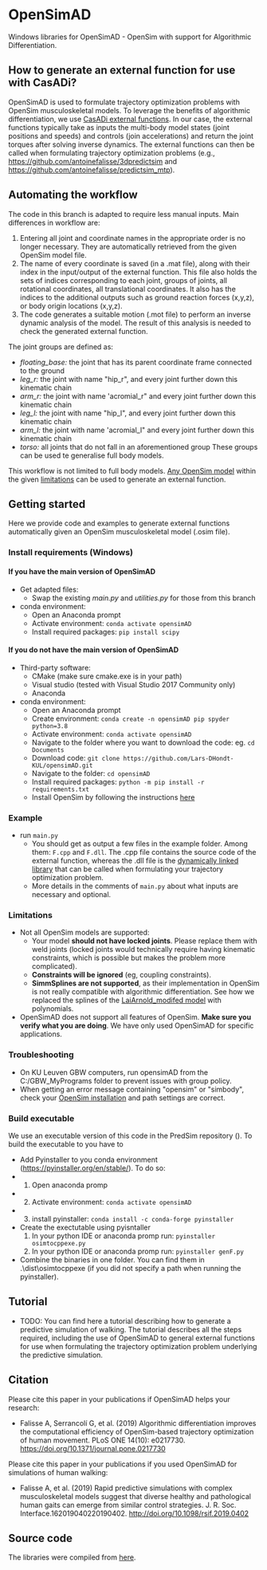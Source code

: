 # OpenSimAD
Windows libraries for OpenSimAD - OpenSim with support for Algorithmic Differentiation.

## How to generate an external function for use with CasADi?
OpenSimAD is used to formulate trajectory optimization problems with OpenSim musculoskeletal models. To leverage the benefits of algorithmic differentiation, we use [CasADi external functions](https://web.casadi.org/docs/#casadi-s-external-function). In our case, the external functions typically take as inputs the multi-body model states (joint positions and speeds) and controls (join accelerations) and return the joint torques after solving inverse dynamics. The external functions can then be called when formulating trajectory optimization problems (e.g., https://github.com/antoinefalisse/3dpredictsim and https://github.com/antoinefalisse/predictsim_mtp).

## Automating the workflow
The code in this branch is adapted to require less manual inputs. Main differences in workflow are:
1) Entering all joint and coordinate names in the appropriate order is no longer necessary. They are automatically retrieved from the given OpenSim model file.
2) The name of every coordinate is saved (in a .mat file), along with their index in the input/output of the external function. This file also holds the sets of indices corresponding to each joint, groups of joints, all rotational coordinates, all translational coordinates. It also has the indices to the additional outputs such as ground reaction forces (x,y,z), or body origin locations (x,y,z).
3) The code generates a suitable motion (.mot file) to perform an inverse dynamic analysis of the model. The result of this analysis is needed to check the generated external function.

The joint groups are defined as:
- *floating_base:* the joint that has its parent coordinate frame connected to the ground
- *leg_r:* the joint with name "hip_r", and every joint further down this kinematic chain
- *arm_r:* the joint with name 'acromial_r" and every joint further down this kinematic chain
- *leg_l:* the joint with name "hip_l", and every joint further down this kinematic chain
- *arm_l:* the joint with name 'acromial_l" and every joint further down this kinematic chain
- *torso:* all joints that do not fall in an aforementioned group
These groups can be used te generalise full body models. 

This workflow is not limited to full body models. [Any OpenSim model](https://user-images.githubusercontent.com/71920801/143950905-9ef6263e-c763-409a-bf7e-905efd8d28b8.png) within the given [limitations](#Limitations) can be used to generate an external function.

## Getting started
Here we provide code and examples to generate external functions automatically given an OpenSim musculoskeletal model (.osim file).

### Install requirements (Windows)
#### If you have the main version of OpenSimAD
  - Get adapted files:
    - Swap the existing *main.py* and *utilities.py* for those from this branch
  - conda environment:
    - Open an Anaconda prompt
    - Activate environment: `conda activate opensimAD`
    - Install required packages: `pip install scipy`

#### If you do not have the main version of OpenSimAD
  - Third-party software:
    - CMake (make sure cmake.exe is in your path)
    - Visual studio (tested with Visual Studio 2017 Community only)
    - Anaconda
  - conda environment:
    - Open an Anaconda prompt
    - Create environment: `conda create -n opensimAD pip spyder python=3.8`
    - Activate environment: `conda activate opensimAD`
    - Navigate to the folder where you want to download the code: eg. `cd Documents`
    - Download code: `git clone https://github.com/Lars-DHondt-KUL/opensimAD.git`
    - Navigate to the folder: `cd opensimAD`
    - Install required packages: `python -m pip install -r requirements.txt`
    - Install OpenSim by following the instructions [here](https://simtk-confluence.stanford.edu:8443/display/OpenSim/Scripting+in+Python)

### Example
  - run `main.py`
      - You should get as output a few files in the example folder. Among them: `F.cpp` and `F.dll`. The .cpp file contains the source code of the external function, whereas the .dll file is the [dynamically linked library](https://web.casadi.org/docs/#casadi-s-external-function) that can be called when formulating your trajectory optimization problem.
      - More details in the comments of `main.py` about what inputs are necessary and optional.

### Limitations
  - Not all OpenSim models are supported:
    - Your model **should not have locked joints**. Please replace them with weld joints (locked joints would technically require having kinematic constraints, which is possible but makes the problem more complicated).
    - **Constraints will be ignored** (eg, coupling constraints).
    - **SimmSplines are not supported**, as their implementation in OpenSim is not really compatible with algorithmic differentiation. See how we replaced the splines of the [LaiArnold_modifed model](https://simtk.org/projects/model-high-flex) with polynomials.
  - OpenSimAD does not support all features of OpenSim. **Make sure you verify what you are doing**. We have only used OpenSimAD for specific applications.

### Troubleshooting
- On KU Leuven GBW computers, run opensimAD from the C:/GBW_MyPrograms folder to prevent issues with group policy.
- When getting an error message containing "opensim" or "simbody", check your [OpenSim installation](https://simtk-confluence.stanford.edu:8443/display/OpenSim/Scripting+in+Python) and path settings are correct.

### Build executable

We use an executable version of this code in the PredSim repository (). To build the executable to you have to 

- Add Pyinstaller to you conda environment (https://pyinstaller.org/en/stable/). To do so:
- 1. Open anaconda promp
- 2. Activate environment: `conda activate opensimAD`
- 3. install pyinstaller:  `conda install -c conda-forge pyinstaller`
- Create the exectutable using pyisntaller
  1. In your python IDE or anaconda promp run: `pyinstaller osimtocppexe.py`
  2. In your python IDE or anaconda promp run: `pyinstaller genF.py`
- Combine the binaries in one folder. You can find them in .\dist\osimtocppexe (if you did not specify a path when running the pyinstaller).

## Tutorial
  - TODO: You can find here a tutorial describing how to generate a predictive simulation of walking. The tutorial describes all the steps required, including the use of OpenSimAD to general external functions for use when formulating the trajectory optimization problem underlying the predictive simulation. 

## Citation
Please cite this paper in your publications if OpenSimAD helps your research:
  - Falisse A, Serrancolí G, et al. (2019) Algorithmic differentiation improves the computational efficiency of OpenSim-based trajectory optimization of human movement. PLoS ONE 14(10): e0217730. https://doi.org/10.1371/journal.pone.0217730

Please cite this paper in your publications if you used OpenSimAD for simulations of human walking:
  - Falisse A, et al. (2019) Rapid predictive simulations with complex musculoskeletal models suggest that diverse healthy and pathological human gaits can emerge from similar control strategies. J. R. Soc. Interface.162019040220190402. http://doi.org/10.1098/rsif.2019.0402

## Source code
The libraries were compiled from [here](https://github.com/antoinefalisse/opensim-core/tree/AD-recorder-work-py-install).
